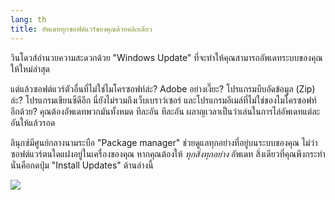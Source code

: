 ```yaml
---
lang: th
title: อัพเดททุกซอฟต์แวร์ของคุณด้วยคลิกเดียว
---
```


วินโดวส์อำนวยความสะดวกด้วย "Windows Update" ที่จะทำให้คุณสามารถอัพเดทระบบของคุณให้ใหม่ล่าสุด

แต่แล้วซอฟต์แวร์ตัวอื่นที่ไม่ใช่ไมโครซอฟท์ล่ะ? Adobe อย่างเงี๊ยะ? โปรแกรมบีบอัดข้อมูล (Zip) ล่ะ? โปรแกรมเขียนซีดีอีก นี่ยังไม่รวมถึงเว็บเบราว์เซอร์ และโปรแกรมอีเมล์ที่ไม่ใช่ของไมโครซอฟท์อีกด้วย? คุณต้องอัพเดทพวกมันทั้งหมด ทีละอัน ทีละอัน ผลาญเวลาเป็นว่าเล่นในการไล่อัพเดทแต่ละอันให้แล้วรอด

ลินุกซ์มีศูนย์กลางนามระบือ "Package manager" ช่วยดูแลทุกอย่างที่อยู่บนระบบของคุณ ไม่ว่าซอฟต์แวร์ตนใดแฝงอยู่ในเครื่องของคุณ หากคุณต้องให้ <i>ทุกสิ่งทุกอย่าง</i> อัพเดท สิ่งเดียวที่คุณพึงกระทำนั่นคือกดปุ่ม "Install Updates" ด้านล่างนี้

<img src="Images/global_update.png" />




